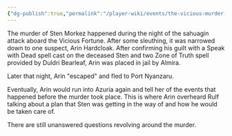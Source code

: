 ```yaml
---
{"dg-publish":true,"permalink":"/player-wiki/events/the-vicious-murder-on-the-vicious-fortune/"}
---
```


The murder of Sten Morkez happened during the night of the sahuagin attack aboard the Vicious Fortune. After some sleuthing, it was narrowed down to one suspect, Arin Hardcloak. After confirming his guilt with a Speak with Dead spell cast on the deceased Sten and two Zone of Truth spell provided by Duldri Bearleaf, Arin was placed in jail by Almira. 

Later that night, Arin "escaped" and fled to Port Nyanzaru. 

Eventually, Arin would run into Azuria again and tell her of the events that happened before the murder took place. This is where Arin overheard Rulf talking about a plan that Sten was getting in the way of and how he would be taken care of.

There are still unanswered questions revolving around the murder.